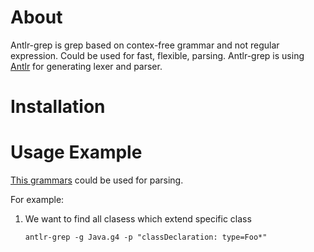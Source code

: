 
# About

Antlr-grep is grep based on contex-free grammar and not regular expression. Could be used for fast, flexible, parsing.
Antlr-grep is using [Antlr](antlr.org) for generating lexer and parser.

# Installation

# Usage Example

[This grammars](https://github.com/antlr/grammars-v4) could be used for parsing.

For example:

 1. We want to find all clasess which extend specific class

        antlr-grep -g Java.g4 -p "classDeclaration: type=Foo*"






